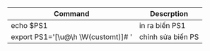 

|Command | Descrption |
|--------|------------|
|echo $PS1|in ra biến PS1|
|export PS1='[\u@\h \W(customt)]# '|chỉnh sửa biến PS|
